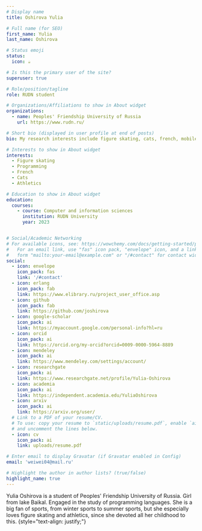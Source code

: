 ```yaml
---
# Display name
title: Oshirova Yulia

# Full name (for SEO)
first_name: Yulia
last_name: Oshirova

# Status emoji
status:
  icon: ☕️

# Is this the primary user of the site?
superuser: true

# Role/position/tagline
role: RUDN student

# Organizations/Affiliations to show in About widget
organizations:
  - name: Peoples' Friendship University of Russia
    url: https://www.rudn.ru/

# Short bio (displayed in user profile at end of posts)
bio: My research interests include figure skating, cats, french, mobile computing and programmable matter.

# Interests to show in About widget
interests:
  - Figure skating
  - Programming
  - French
  - Cats
  - Athletics

# Education to show in About widget
education:
  courses:
    - course: Computer and information sciences
      institution: RUDN University
      year: 2023


# Social/Academic Networking
# For available icons, see: https://wowchemy.com/docs/getting-started/page-builder/#icons
#   For an email link, use "fas" icon pack, "envelope" icon, and a link in the
#   form "mailto:your-email@example.com" or "/#contact" for contact widget.
social:
  - icon: envelope
    icon_pack: fas
    link: '/#contact'
  - icon: erlang
    icon_pack: fab
    link: https://www.elibrary.ru/project_user_office.asp
  - icon: github
    icon_pack: fab
    link: https://github.com/joshirova
  - icon: google-scholar
    icon_pack: ai
    link: https://myaccount.google.com/personal-info?hl=ru
  - icon: orcid
    icon_pack: ai
    link: https://orcid.org/my-orcid?orcid=0009-0000-5964-8889
  - icon: mendeley
    icon_pack: ai
    link: https://www.mendeley.com/settings/account/
  - icon: researchgate
    icon_pack: ai
    link: https://www.researchgate.net/profile/Yulia-Oshirova
  - icon: academia
    icon_pack: ai
    link: https://independent.academia.edu/YuliaOshirova
  - icon: arxiv
    icon_pack: ai
    link: https://arxiv.org/user/
  # Link to a PDF of your resume/CV.
  # To use: copy your resume to `static/uploads/resume.pdf`, enable `ai` icons in `params.yaml`,
  # and uncomment the lines below.
  - icon: cv
    icon_pack: ai
    link: uploads/resume.pdf

# Enter email to display Gravatar (if Gravatar enabled in Config)
email: 'weiwei04@mail.ru'

# Highlight the author in author lists? (true/false)
highlight_name: true
---
```


Yulia Oshirova is a student of Peoples' Friendship University of Russia. Girl from lake Baikal. Engaged in the study of programming languages. She is a big fan of sports, from winter sports to summer sports, but she especially loves figure skating and athletics, since she devoted all her childhood to this. 
{style="text-align: justify;"}
